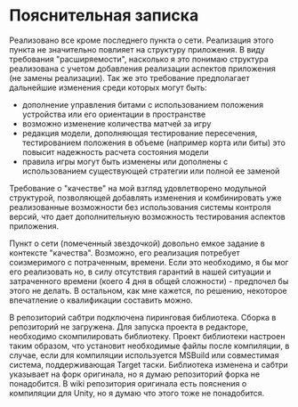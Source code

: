 # Пояснительная записка

Реализовано все кроме последнего пункта о сети. Реализация этого пункта не значительно повлияет на структуру приложения.
В виду требования "расширяемости", насколько я это понимаю структура реализована с учетом добавления реализации аспектов приложения (не замены реализации). Так же это требование предполагает дальнейшие изменения среди которых могут быть:

- дополнение управления битами с использованием положения устройства или его ориентации в пространстве
- возможно изменение количества матчей за игру
- редакция модели, дополняющая тестирование пересечения, тестированием положения в объеме (например корта или биты) это повысит надежность расчета состояния модели
- правила игры могут быть изменены или дополнены с использованием существующей стратегии или полной ее заменой

Требование о "качестве" на мой взгляд удовлетворено модульной структурой, позволяющей добавлять изменения и комбинировать уже реализованные возможности без использования системы контроля версий, что дает дополнительную возможность тестирования аспектов приложения.

Пункт о сети (помеченный звездочкой) довольно емкое задание в контексте "качества". Возможно, его реализация потребует соизмеримого с потраченным, времени. Если это необходимо, я бы мог его реализовать но, в силу отсутствия гарантий в нашей ситуации и затраченного времени (коего 4 дня в общей сложности) - предпочел бы этого не делать. В остальном, как мне кажется, по решению, некоторое впечатление о квалификации составить можно.

В репозиторий сабтри подключена пиринговая библиотека. Сборка в репозиторий не загружена. Для запуска проекта в редакторе, необходимо скомпилировать библиотеку. Проект библиотеки настроен таким образом, что установит необходимые файлы после компиляции, в случае, если для компиляции используется MSBuild или совместимая система, поддерживающая Target таски. Библиотека изменена и сабтри указывает на форк оригинала, но я думаю репозиторий форка не понадобится. В wiki репозитория оригинала есть пояснения о компиляции для Unity, но я думаю что этого тоже не понадобится.
